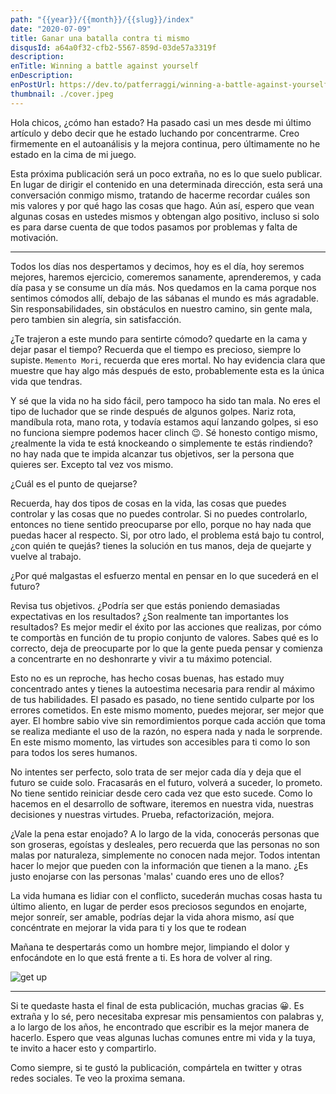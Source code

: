 ```yaml
---
path: "{{year}}/{{month}}/{{slug}}/index"
date: "2020-07-09"
title: Ganar una batalla contra ti mismo
disqusId: a64a0f32-cfb2-5567-859d-03de57a3319f
description:
enTitle: Winning a battle against yourself
enDescription:
enPostUrl: https://dev.to/patferraggi/winning-a-battle-against-yourself-5a68
thumbnail: ./cover.jpeg
---
```


Hola chicos, ¿cómo han estado? Ha pasado casi un mes desde mi último artículo y debo decir que he estado luchando por concentrarme. Creo firmemente en el autoanálisis y la mejora continua, pero últimamente no he estado en la cima de mi juego.

Esta próxima publicación será un poco extraña, no es lo que suelo publicar. En lugar de dirigir el contenido en una determinada dirección, esta será una conversación conmigo mismo, tratando de hacerme recordar cuáles son mis valores y por qué hago las cosas que hago. Aún así, espero que vean algunas cosas en ustedes mismos y obtengan algo positivo, incluso si solo es para darse cuenta de que todos pasamos por problemas y falta de motivación.

---

Todos los días nos despertamos y decimos, hoy es el día, hoy seremos mejores, haremos ejercicio, comeremos sanamente, aprenderemos, y cada día pasa y se consume un día más.
Nos quedamos en la cama porque nos sentimos cómodos allí, debajo de las sábanas el mundo es más agradable. Sin responsabilidades, sin obstáculos en nuestro camino, sin gente mala, pero tambien sin alegría, sin satisfacción.

¿Te trajeron a este mundo para sentirte cómodo? quedarte en la cama y dejar pasar el tiempo? Recuerda que el tiempo es precioso, siempre lo supiste. `Memento Mori`, recuerda que eres mortal. No hay evidencia clara que muestre que hay algo más después de esto, probablemente esta es la única vida que tendras.

Y sé que la vida no ha sido fácil, pero tampoco ha sido tan mala. No eres el tipo de luchador que se rinde después de algunos golpes. Nariz rota, mandíbula rota, mano rota, y todavía estamos aquí lanzando golpes, si eso no funciona siempre podemos hacer clinch 😉. Sé honesto contigo mismo, ¿realmente la vida te está knockeando o simplemente te estás rindiendo? no hay nada que te impida alcanzar tus objetivos, ser la persona que quieres ser. Excepto tal vez vos mismo.

¿Cuál es el punto de quejarse?

Recuerda, hay dos tipos de cosas en la vida, las cosas que puedes controlar y las cosas que no puedes controlar. Si no puedes controlarlo, entonces no tiene sentido preocuparse por ello, porque no hay nada que puedas hacer al respecto.
Si, por otro lado, el problema está bajo tu control, ¿con quién te quejás? tienes la solución en tus manos, deja de quejarte y vuelve al trabajo.

¿Por qué malgastas el esfuerzo mental en pensar en lo que sucederá en el futuro?

Revisa tus objetivos. ¿Podría ser que estás poniendo demasiadas expectativas en los resultados? ¿Son realmente tan importantes los resultados? Es mejor medir el éxito por las acciones que realizas, por cómo te comportàs en función de tu propio conjunto de valores. Sabes qué es lo correcto, deja de preocuparte por lo que la gente pueda pensar y comienza a concentrarte en no deshonrarte y vivir a tu máximo potencial.

Esto no es un reproche, has hecho cosas buenas, has estado muy concentrado antes y tienes la autoestima necesaria para rendir al máximo de tus habilidades. El pasado es pasado, no tiene sentido culparte por los errores cometidos. En este mismo momento, puedes mejorar, ser mejor que ayer.
El hombre sabio vive sin remordimientos porque cada acción que toma se realiza mediante el uso de la razón, no espera nada y nada le sorprende. En este mismo momento, las virtudes son accesibles para ti como lo son para todos los seres humanos.

No intentes ser perfecto, solo trata de ser mejor cada día y deja que el futuro se cuide solo. Fracasarás en el futuro, volverá a suceder, lo prometo. No tiene sentido reiniciar desde cero cada vez que esto sucede. Como lo hacemos en el desarrollo de software, iteremos en nuestra vida, nuestras decisiones y nuestras virtudes.
Prueba, refactorización, mejora.

¿Vale la pena estar enojado?
A lo largo de la vida, conocerás personas que son groseras, egoístas y desleales, pero recuerda que las personas no son malas por naturaleza, simplemente no conocen nada mejor. Todos intentan hacer lo mejor que pueden con la información que tienen a la mano. ¿Es justo enojarse con las personas 'malas' cuando eres uno de ellos?

La vida humana es lidiar con el conflicto, sucederán muchas cosas hasta tu último aliento, en lugar de perder esos preciosos segundos en enojarte, mejor sonreír, ser amable, podrías dejar la vida ahora mismo, así que concéntrate en mejorar la vida para ti y los que te rodean

Mañana te despertarás como un hombre mejor, limpiando el dolor y enfocándote en lo que está frente a ti. Es hora de volver al ring.

![get up](/get-up.jpg)

---

Si te quedaste hasta el final de esta publicación, muchas gracias &#128512;. Es extraña y lo sé, pero necesitaba expresar mis pensamientos con palabras y, a lo largo de los años, he encontrado que escribir es la mejor manera de hacerlo. Espero que veas algunas luchas comunes entre mi vida y la tuya, te invito a hacer esto y compartirlo.

Como siempre, si te gustó la publicación, compártela en twitter y otras redes sociales. Te veo la proxima semana.
